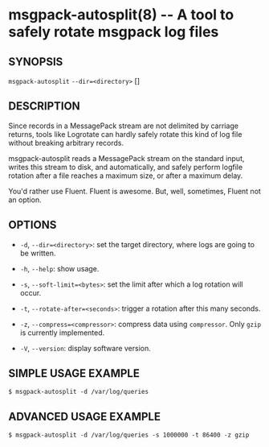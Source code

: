 msgpack-autosplit(8) -- A tool to safely rotate msgpack log files
=================================================================

## SYNOPSIS

`msgpack-autosplit` `--dir=<directory>` [<options>]

## DESCRIPTION

Since records in a MessagePack stream are not delimited by carriage
returns, tools like Logrotate can hardly safely rotate this kind of
log file without breaking arbitrary records.

msgpack-autosplit reads a MessagePack stream on the standard input,
writes this stream to disk, and automatically, and safely perform
logfile rotation after a file reaches a maximum size, or after a
maximum delay.

You'd rather use Fluent. Fluent is awesome.
But, well, sometimes, Fluent not an option.

## OPTIONS

  * `-d`, `--dir=<directory>`: set the target directory, where logs
    are going to be written.

  * `-h`, `--help`: show usage.

  * `-s`, `--soft-limit=<bytes>`: set the limit after which a log
    rotation will occur.

  * `-t`, `--rotate-after=<seconds>`: trigger a rotation after this
    many seconds.

  * `-z`, `--compress=<compressor>`: compress data using `compressor`.
    Only `gzip` is currently implemented.

  * `-V`, `--version`: display software version.

## SIMPLE USAGE EXAMPLE

    $ msgpack-autosplit -d /var/log/queries

## ADVANCED USAGE EXAMPLE

    $ msgpack-autosplit -d /var/log/queries -s 1000000 -t 86400 -z gzip
